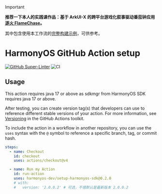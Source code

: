 > [!IMPORTANT]
> **推荐一下本人的实践课作品：基于 ArkUI-X 的跨平台游戏化叙事驱动番茄钟应用[逐火 FlameChase](https://github.com/jiwangyihao/FlameChase)。**
>
> 其中包含使用本工作流的[完整构建示例](https://github.com/jiwangyihao/FlameChase/blob/master/.github/workflows/ci.yml)，可供参考。

# HarmonyOS GitHub Action setup

[![GitHub Super-Linter](https://github.com/actions/javascript-action/actions/workflows/linter.yml/badge.svg)](https://github.com/super-linter/super-linter)
![CI](https://github.com/actions/javascript-action/actions/workflows/ci.yml/badge.svg)

## Usage

This action requires java 17 or above as sdkmgr from HarmonyOS SDK requires java 17 or above.

After testing, you can create version tag(s) that developers can use to
reference different stable versions of your action. For more information, see
[Versioning](https://github.com/actions/toolkit/blob/master/docs/action-versioning.md)
in the GitHub Actions toolkit.

To include the action in a workflow in another repository, you can use the
`uses` syntax with the `@` symbol to reference a specific branch, tag, or commit
hash.

```yaml
steps:
  - name: Checkout
    id: checkout
    uses: actions/checkout@v4

  - name: Run my Action
    id: run-action
    uses: harmonyos-dev/setup-harmonyos-sdk@0.2.0
    # with:
    #   version: '2.0.0.2' # 可选，不填默认是最新版本 2.0.0.2
```
